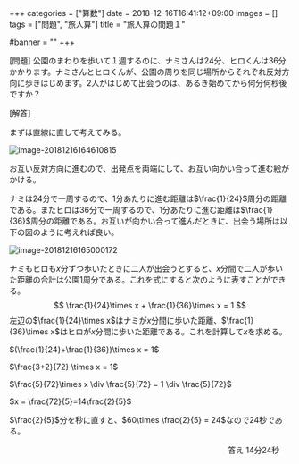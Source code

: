 +++
categories = ["算数"]
date = 2018-12-16T16:41:12+09:00
images = []
tags = ["問題", "旅人算"]
title = "旅人算の問題１"

#banner = ""
+++

[問題] 公園のまわりを歩いて１週するのに、ナミさんは24分、ヒロくんは36分かかります。ナミさんとヒロくんが、公園の周りを同じ場所からそれぞれ反対方向に歩きはじめます。2人がはじめて出会うのは、あるき始めてから何分何秒後ですか？

[解答]

<!--more-->

まずは直線に直して考えてみる。

![image-20181216164610815](/images/image-20181216164610815.png)

お互い反対方向に進むので、出発点を両端にして、お互い向かい合って進む絵がかける。

ナミは24分で一周するので、1分あたりに進む距離は$\frac{1}{24}$周分の距離である。またヒロは36分で一周するので、1分あたりに進む距離は$\frac{1}{36}$周分の距離である。お互いが向かい合って進んだときに、出会う場所は以下の図のように考えれば良い。

![image-20181216165000172](/images/image-20181216165000172.png)

ナミもヒロも$x$分ずつ歩いたときに二人が出会うとすると、$x$分間で二人が歩いた距離の合計は公園1周分である。これを式にすると次のように表すことができる。
$$
\frac{1}{24}\times x + \frac{1}{36}\times x = 1
$$
左辺の$\frac{1}{24}\times x$はナミが$x$分間に歩いた距離、$\frac{1}{36}\times x$はヒロが$x$分間に歩いた距離である。これを計算して$x​$を求める。

$(\frac{1}{24}+\frac{1}{36})\times x = 1$

$\frac{3+2}{72} \times x = 1$

$\frac{5}{72}\times x \div \frac{5}{72} = 1 \div \frac{5}{72}$

$x = \frac{72}{5}=14\frac{2}{5}$

$\frac{2}{5}$分を秒に直すと、$60\times \frac{2}{5} = 24$なので24秒である。

　　　　　　　　　　　　　　　　　　　　　　　　　　　　答え 14分24秒
